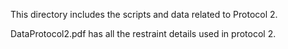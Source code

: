 This directory includes the scripts and data related to Protocol 2.

DataProtocol2.pdf has all the restraint details used in protocol 2.
